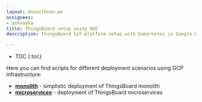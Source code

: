 ```yaml
---
layout: docwithnav-pe
assignees:
- ashvayka
title: ThingsBoard setup using GKE 
description: ThingsBoard IoT platform setup with Kubernetes in Google Kubernetes Engine

---
```


* TOC
{:toc}


Here you can find scripts for different deployment scenarios using GCP infrastructure:

- [**monolith**](/docs/user-guide/install/pe/cluster/gcp-monolith-setup/) - simplistic deployment of ThingsBoard monolith
- [**microservices**](/docs/user-guide/install/pe/cluster/gcp-microservices-setup/) - deployment of ThingsBoard microservices
